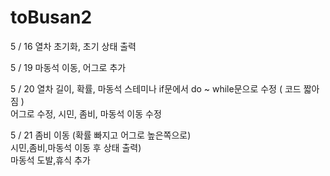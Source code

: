 # toBusan2

5 / 16
열차 초기화, 초기 상태 출력

5 / 19
마동석 이동, 어그로 추가

5 / 20
열차 길이, 확률, 마동석 스테미나 if문에서 do ~ while문으로 수정 ( 코드 짧아짐 ) <br/>
어그로 수정, 시민, 좀비, 마동석 이동 수정

5 / 21 
좀비 이동 (확률 빠지고 어그로 높은쪽으로)<br/>시민,좀비,마동석 이동 후 상태 출력)<br/>마동석 도발,휴식 추가
